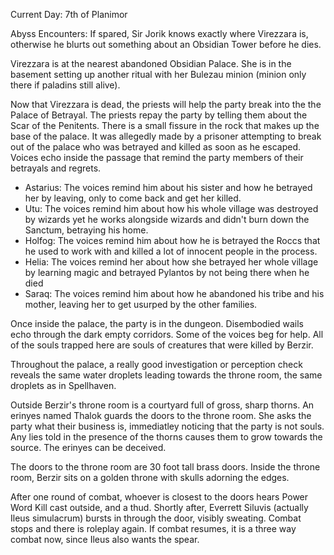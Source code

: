Current Day: 7th of Planimor

Abyss Encounters:
If spared, Sir Jorik knows exactly where Virezzara is, otherwise he blurts out something about an Obsidian Tower before he dies.

Virezzara is at the nearest abandoned Obsidian Palace. She is in the basement setting up another ritual with her Bulezau minion (minion only there if paladins still alive).

Now that Virezzara is dead, the priests will help the party break into the the Palace of Betrayal. The priests repay the party by telling them about the Scar of the Penitents. There is a small fissure in the rock that makes up the base of the palace. It was allegedly made by a prisoner attempting to break out of the palace who was betrayed and killed as soon as he escaped. Voices echo inside the passage that remind the party members of their betrayals and regrets.
- Astarius: The voices remind him about his sister and how he betrayed her by leaving, only to come back and get her killed.
- Utu: The voices remind him about how his whole village was destroyed by wizards yet he works alongside wizards and didn't burn down the Sanctum, betraying his home.
- Holfog: The voices remind him about how he is betrayed the Roccs that he used to work with and killed a lot of innocent people in the process.
- Helia: The voices remind her about how she betrayed her whole village by learning magic and betrayed Pylantos by not being there when he died
- Saraq: The voices remind him about how he abandoned his tribe and his mother, leaving her to get usurped by the other families.

Once inside the palace, the party is in the dungeon. Disembodied wails echo through the dark empty corridors. Some of the voices beg for help. All of the souls trapped here are souls of creatures that were killed by Berzir.

Throughout the palace, a really good investigation or perception check reveals the same water droplets leading towards the throne room, the same droplets as in Spellhaven.

Outside Berzir's throne room is a courtyard full of gross, sharp thorns. An erinyes named Thalok guards the doors to the throne room. She asks the party what their business is, immediatley noticing that the party is not souls. Any lies told in the presence of the thorns causes them to grow towards the source. The erinyes can be deceived.

The doors to the throne room are 30 foot tall brass doors. Inside the throne room, Berzir sits on a golden throne with skulls adorning the edges.

After one round of combat, whoever is closest to the doors hears Power Word Kill cast outside, and a thud. Shortly after, Everrett Siluvis (actually Ileus simulacrum) bursts in through the door, visibly sweating. Combat stops and there is roleplay again. If combat resumes, it is a three way combat now, since Ileus also wants the spear.